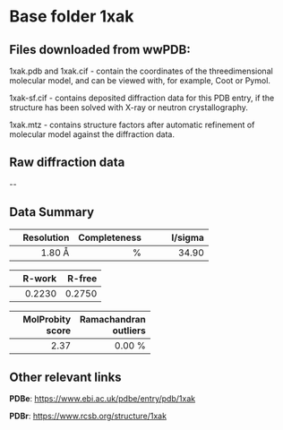 # Base folder 1xak

## Files downloaded from wwPDB:

1xak.pdb and 1xak.cif - contain the coordinates of the threedimensional molecular model, and can be viewed with, for example, Coot or Pymol.

1xak-sf.cif - contains deposited diffraction data for this PDB entry, if the structure has been solved with X-ray or neutron crystallography.

1xak.mtz - contains structure factors after automatic refinement of molecular model against the diffraction data.

## Raw diffraction data

--<br> 

## Data Summary
|   | Resolution | Completeness| I/sigma |
|---|-------------:|----------------:|--------------:|
|   |1.80 Å|      %|<img width=50/>34.90|

|   | **R-work**| **R-free**   
|---|-------------:|----------------:|           
||  0.2230|  0.2750|

|   |**MolProbity<br>score**| **Ramachandran<br>outliers** 
|---|-------------:|----------------:|
||  2.37|  0.00 %|

 

 



## Other relevant links 
**PDBe**:  https://www.ebi.ac.uk/pdbe/entry/pdb/1xak
 
**PDBr**: https://www.rcsb.org/structure/1xak 

